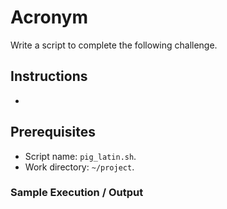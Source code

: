 # Acronym

Write a script to complete the following challenge.

## Instructions

- 

## Prerequisites

- Script name: `pig_latin.sh`.
- Work directory: `~/project`.

### Sample Execution / Output
